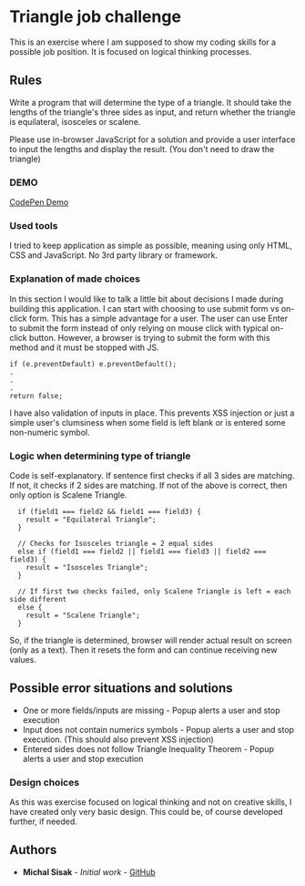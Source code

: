 # Triangle job challenge

This is an exercise where I am supposed to show my coding skills for a possible job position. It is focused on logical thinking processes. 

## Rules

Write a program that will determine the type of a triangle. It should take the lengths of the triangle's three sides as input, and return whether the triangle is equilateral, isosceles or scalene.

Please use in-browser JavaScript for a solution and provide a user interface to input the lengths and display the result. (You don't need to draw the triangle)

### DEMO
[CodePen Demo](https://codepen.io/anon/pen/Zxdqaq) 

### Used tools
I tried to keep application as simple as possible, meaning using only HTML, CSS and JavaScript. No 3rd party library or framework.

### Explanation of made choices
In this section I would like to talk a little bit about decisions I made during building this application. I can start with choosing to use submit form vs on-click form. This has a simple advantage for a user. The user can use Enter to submit the form instead of only relying on mouse click with typical on-click button. However, a browser is trying to submit the form with this method and it must be stopped with JS.

```
if (e.preventDefault) e.preventDefault();
.
.
.
return false;
```

I have also validation of inputs in place. This prevents XSS injection or just a simple user's clumsiness when some field is left blank or is entered some non-numeric symbol.

### Logic when determining type of triangle
Code is self-explanatory. If sentence first checks if all 3 sides are matching. If not, it checks if 2 sides are matching. If not of the above is correct, then only option is Scalene Triangle.

```
  if (field1 === field2 && field1 === field3) {
    result = "Equilateral Triangle";
  }

  // Checks for Isosceles triangle = 2 equal sides 
  else if (field1 === field2 || field1 === field3 || field2 === field3) {
    result = "Isosceles Triangle";
  }

  // If first two checks failed, only Scalene Triangle is left = each side different
  else {
    result = "Scalene Triangle";
  }
```
So, if the triangle is determined, browser will render actual result on screen (only as a text).
Then it resets the form and can continue receiving new values. 

## Possible error situations and solutions

* One or more fields/inputs are missing - Popup alerts a user and stop execution
* Input does not contain numerics symbols - Popup alerts a user and stop execution. (This should also prevent XSS injection)
* Entered sides does not follow Triangle Inequality Theorem - Popup alerts a user and stop execution

### Design choices
As this was exercise focused on logical thinking and not on creative skills, I have created only very basic design. This could be, of course developed further, if needed. 


## Authors

* **Michal Sisak** - *Initial work* - [GitHub](https://github.com/jacksylvane)
